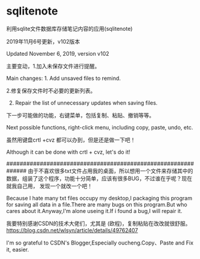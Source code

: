# sqlitenote
利用sqlite文件数据库存储笔记内容的应用(sqlitenote)

2019年11月6号更新，v102版本

Updated November 6, 2019, version v102

主要变动，1.加入未保存文件进行提醒。

Main changes: 1. Add unsaved files to remind.

2.修复保存文件时不必要的更新列表。

2. Repair the list of unnecessary updates when saving files.

下一步可能做的功能，右键菜单，包括复制、粘贴、撤销等等。

Next possible functions, right-click menu, including copy, paste, undo, etc.

虽然用键盘crtl +cvz 都可以办到，但是还是做一下吧！

Although it can be done with crtl + cvz, let's do it!

##############################################################
由于不喜欢很多txt文件占用我的桌面，所以想用一个文件来存储其中的数据，组装了这个程序，功能十分简单，应该有很多BUG，不过谁在乎呢？现在就我自己用，
发现一个就改一个吧！

Because I hate many txt files occupy my desktop,I packaging this program for saving all data in a file.There are many bugs on this program.But who cares about it.Anyway,I'm alone useing it.If i found a bug,I will repair it.


我要特别感谢CSDN的技术大佬们，尤其是 (欧程)，复制粘贴在改改就很舒服。
https://blog.csdn.net/wlsyn/article/details/49762407

I'm so grateful to  CSDN's Blogger,Especially oucheng.Copy、Paste and Fix it, easier.
